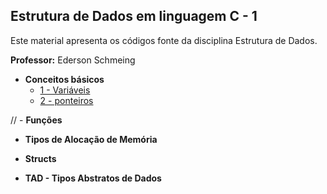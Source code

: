 ## Estrutura de Dados em linguagem C - 1

Este material apresenta os códigos fonte da disciplina Estrutura de Dados. 

**Professor:** Ederson Schmeing

- **Conceitos básicos**
  - [1 - Variáveis](https://github.com/edersonschmeing/estrutura-de-dados-em-c-1/tree/main/variaveis)
  - [2 - ponteiros](https://github.com/edersonschmeing/estrutura-de-dados-em-c-1/tree/main/ponteiros)

// - **Funções**

- **Tipos de Alocação de Memória**

- **Structs**

- **TAD - Tipos Abstratos de Dados**
